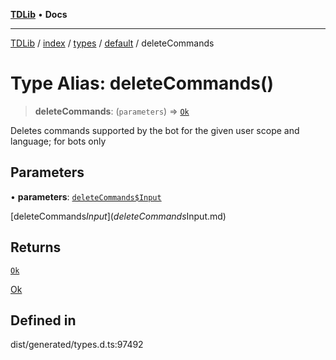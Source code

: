 [**TDLib**](../../../../../../README.md) • **Docs**

***

[TDLib](../../../../../../modules.md) / [index](../../../../../README.md) / [types](../../../README.md) / [default](../README.md) / deleteCommands

# Type Alias: deleteCommands()

> **deleteCommands**: (`parameters`) => [`Ok`](Ok-1.md)

Deletes commands supported by the bot for the given user scope and language; for bots only

## Parameters

• **parameters**: [`deleteCommands$Input`](deleteCommands$Input.md)

[deleteCommands$Input](deleteCommands$Input.md)

## Returns

[`Ok`](Ok-1.md)

[Ok](Ok-1.md)

## Defined in

dist/generated/types.d.ts:97492
